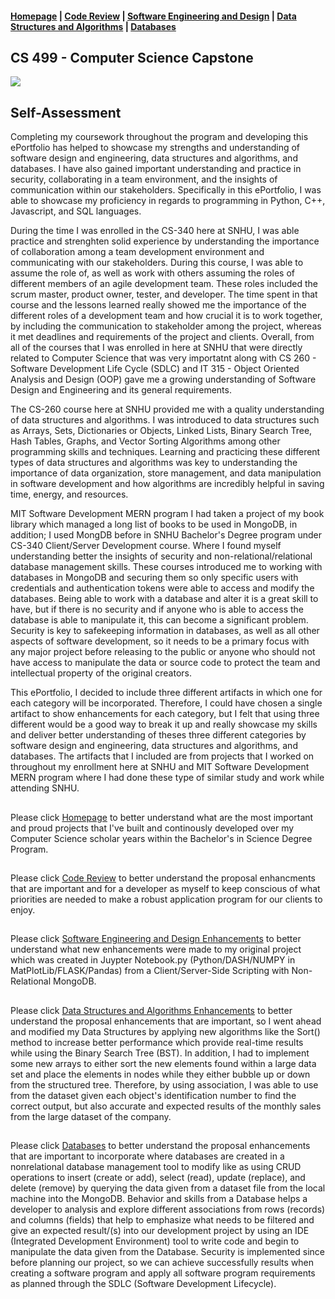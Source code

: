 #### <a href='https://github.com/Jmeza01/CS-499-Computer-Science-Capstone/blob/main/README.md'>Homepage</a> | <a href='https://youtu.be/gMsfGDs2b3Q'>Code Review</a> | <a href='https://github.com/Jmeza01/CS-499-Computer-Science-Capstone/tree/main/Software%20Engineering%20and%20Design%20Enhancements'>Software Engineering and Design</a> | <a href='https://github.com/Jmeza01/CS-499-Computer-Science-Capstone/tree/main/Data%20Structures%20and%20Algorithms'>Data Structures and Algorithms</a> | <a href='https://github.com/Jmeza01/CS-499_Computer_Science_Capstone/tree/main/Databases'>Databases</a>
## CS 499 - Computer Science Capstone 
<img src="https://marvel-b1-cdn.bc0a.com/f00000000235585/hbu.edu/wp-content/uploads/sites/65/2022/01/computer-science.jpg"></img>

## Self-Assessment
  Completing my coursework throughout the program and developing this ePortfolio has helped to showcase my strengths and understanding of software design and engineering, data structures and algorithms, and databases. I have also gained important understanding and practice in security, collaborating in a team environment, and the insights of communication within our stakeholders. Specifically in this ePortfolio, I was able to showcase my proficiency in regards to programming in Python, C++, Javascript, and SQL languages.

  During the time I was enrolled in the CS-340 here at SNHU, I was able practice and strenghten solid experience by understanding the importance of collaboration among a team development environment and communicating with our stakeholders. During this course, I was able to assume the role of, as well as work with others assuming the roles of different members of an agile development team. These roles included the scrum master, product owner, tester, and developer. The time spent in that course and the lessons learned really showed me the importance of the different roles of a development team and how crucial it is to work together, by including the communication to stakeholder among the project, whereas it met deadlines and requirements of the project and clients. Overall, from all of the courses that I was enrolled in here at SNHU that were directly related to Computer Science that was very importatnt along with CS 260 - Software Development Life Cycle (SDLC) and IT 315 - Object Oriented Analysis and Design (OOP) gave me a growing understanding of Software Design and Engineering and its general requirements.

  The CS-260 course here at SNHU provided me with a quality understanding of data structures and algorithms. I was introduced to data structures such as Arrays, Sets, Dictionaries or Objects, Linked Lists, Binary Search Tree, Hash Tables, Graphs, and Vector Sorting Algorithms among other programming skills and techniques. Learning and practicing these different types of data structures and algorithms was key to understanding the importance of data organization, store management, and data manipulation in software development and how algorithms are incredibly helpful in saving time, energy, and resources.

  MIT Software Development MERN program I had taken a project of my book library which managed a long list of books to be used in MongoDB, in addition; I used MongDB before in SNHU Bachelor's Degree program under CS-340 Client/Server Development course. Where I found myself understanding better the insights of security and non-relational/relational database management skills. These courses introduced me to working with databases in MongoDB and securing them so only specific users with credentials and authentication tokens were able to access and modify the databases. Being able to work with a database and alter it is a great skill to have, but if there is no security and if anyone who is able to access the database is able to manipulate it, this can become a significant problem. Security is key to safekeeping information in databases, as well as all other aspects of software development, so it needs to be a primary focus with any major project before releasing to the public or anyone who should not have access to manipulate the data or source code to protect the team and intellectual property of the original creators.

   This ePortfolio, I decided to include three different artifacts in which one for each category will be incorporated. Therefore, I could have chosen a single artifact to show enhancements for each category, but I felt that using three different would be a good way to break it up and really showcase my skills and deliver better understanding of theses three different categories by software design and engineering, data structures and algorithms, and databases. The artifacts that I included are from projects that I worked on throughout my enrollment here at SNHU and MIT Software Development MERN program where I had done these type of similar study and work while attending SNHU. 
##
  Please click <a href='https://github.com/Jmeza01/CS-499-Computer-Science-Capstone/blob/main/README.md'>Homepage</a> to better understand what are the most important and proud projects that I've built and continously developed over my Computer Science scholar years within the Bachelor's in Science Degree Program.
##
  Please click <a href='https://youtu.be/gMsfGDs2b3Q'>Code Review</a> to better understand the proposal enhancments that are important and for a developer as myself to keep conscious of what priorities are needed to make a robust application program for our clients to enjoy. 
##
  Please click <a href='https://github.com/Jmeza01/CS-499-Computer-Science-Capstone/tree/main/Software%20Engineering%20and%20Design%20Enhancements'>Software Engineering and Design Enhancements</a> to better understand what new enhancements were made to my original project which was created in Juypter Notebook.py (Python/DASH/NUMPY in MatPlotLib/FLASK/Pandas) from a Client/Server-Side Scripting with Non-Relational MongoDB.
##
  Please click <a href='https://github.com/Jmeza01/CS-499-Computer-Science-Capstone/tree/main/Data%20Structures%20and%20Algorithms'>Data Structures and Algorithms Enhancements</a> to better understand the proposal enhancements that are important, so I went ahead and modified my Data Structures by applying new algorithms like the Sort() method to increase better performance which provide real-time results while using the Binary Search Tree (BST). In addition, I had to implement some new arrays to either sort the new elements found within a large data set and place the elements in nodes while they either bubble up or down from the structured tree. Therefore, by using association, I was able to use from the dataset given each object's identification number to find the correct output, but also accurate and expected results of the monthly sales from the large dataset of the company.
##
  Please click <a href='https://github.com/Jmeza01/CS-499_Computer_Science_Capstone/tree/main/Databases'>Databases</a> to better understand the proposal enhancements that are important to incorporate where databases are created in a nonrelational database management tool to modify like as using CRUD operations to insert (create or add), select (read), update (replace), and delete (remove) by querying the data given from a dataset file from the local machine into the MongoDB. Behavior and skills from a Database helps a developer to analysis and explore different associations from rows (records) and columns (fields) that help to emphasize what needs to be filtered and give an expected result/(s) into our development project by using an IDE (Integrated Development Environment) tool to write code and begin to manipulate the data given from the Database. Security is implemented since before planning our project, so we can achieve successfully results when creating a software program and apply all  software program requirements as planned through the SDLC (Software Development Lifecycle). 
